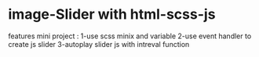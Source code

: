# image-Slider with html-scss-js
features mini project :
1-use scss minix and variable
2-use event handler to create js slider
3-autoplay slider js with intreval function
